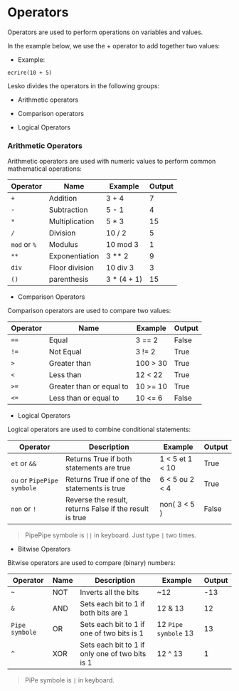 # Operators

Operators are used to perform operations on variables and values.

In the example below, we use the + operator to add together two values:

* Example:

```
ecrire(10 + 5)
```

Lesko divides the operators in the following groups:

* Arithmetic operators

* Comparison operators

* Logical Operators

### Arithmetic Operators

Arithmetic operators are used with numeric values to perform common mathematical operations:

Operator      | Name           | Example     | Output
--------------|----------------|-------------|-------
 `+`          | Addition       | 3 + 4       | 7
 `-`          | Subtraction    | 5 - 1       | 4
 `*`          | Multiplication | 5 * 3       | 15
 `/`          | Division       | 10 / 2      | 5
 `mod` or `%` | Modulus        | 10 mod 3    | 1
 `**`         | Exponentiation | 3 ** 2      | 9
 `div`        | Floor division | 10 div 3    | 3
 `()`         | parenthesis    | 3 * (4 + 1) | 15

* Comparison Operators

Comparison operators are used to compare two values:

Operator      | Name                     | Example  | Output
--------------|--------------------------|----------|-------
 `==`         | Equal                    | 3 == 2   | False
 `!=`         | Not Equal                | 3 != 2   | True
 `>`          | Greater than             | 100 > 30 | True
 `<`          | Less than                | 12 < 22  | True
 `>=`         | Greater than or equal to | 10 >= 10 | True
 `<=`         | Less than or equal to	   | 10 <= 6  | False
 
 * Logical Operators

Logical operators are used to combine conditional statements:

Operator                   | Description                                             | Example         | Output
---------------------------|---------------------------------------------------------|-----------------|-------
`et` or `&&`               | Returns True if both statements are true                | 1 < 5 et 1 < 10 | True
`ou` or `PipePipe symbole` | Returns True if one of the statements is true           | 6 < 5 ou 2 < 4	 | True
`non` or `!`               | Reverse the result, returns False if the result is true | non( 3 < 5 )    | False

> PipePipe symbole is `||` in keyboard. Just type `|` two times.

* Bitwise Operators

Bitwise operators are used to compare (binary) numbers:

Operator       | Name | Description                                     | Example              | Output
---------------|------|-------------------------------------------------|----------------------|-------
`~`            | NOT  | Inverts all the bits                            | ~12                  | -13
`&`            | AND  | Sets each bit to 1 if both bits are 1           | 12 & 13	             | 12
`Pipe symbole` | OR   | Sets each bit to 1 if one of two bits is 1      | 12 `Pipe symbole` 13 | 13
`^`            | XOR  | Sets each bit to 1 if only one of two bits is 1 | 12 ^ 13              | 1

> PiPe symbole is `|` in keyboard.
